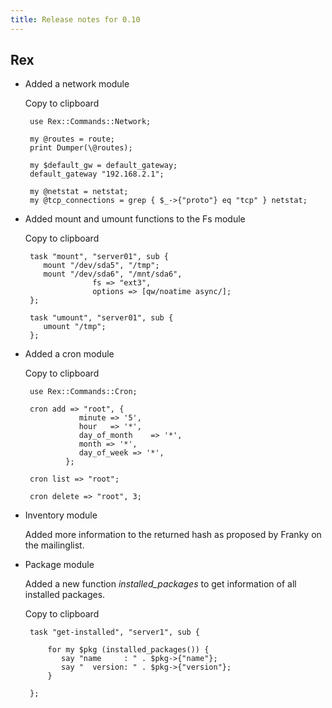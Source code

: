 ```yaml
---
title: Release notes for 0.10
---
```


## Rex

-   Added a network module

    Copy to clipboard

         use Rex::Commands::Network;
            
         my @routes = route;
         print Dumper(\@routes);
            
         my $default_gw = default_gateway;
         default_gateway "192.168.2.1";
             
         my @netstat = netstat;
         my @tcp_connections = grep { $_->{"proto"} eq "tcp" } netstat;

-   Added mount and umount functions to the Fs module

    Copy to clipboard

         task "mount", "server01", sub {
            mount "/dev/sda5", "/tmp";
            mount "/dev/sda6", "/mnt/sda6",
                       fs => "ext3",
                       options => [qw/noatime async/];
         };

         task "umount", "server01", sub {
            umount "/tmp";
         };

-   Added a cron module

    Copy to clipboard

         use Rex::Commands::Cron;
             
         cron add => "root", {
                    minute => '5',
                    hour   => '*',
                    day_of_month    => '*',
                    month => '*',
                    day_of_week => '*',
                 };
                   
         cron list => "root";
              
         cron delete => "root", 3;

-   Inventory module

    Added more information to the returned hash as proposed by Franky on the mailinglist.

-   Package module

    Added a new function *installed\_packages* to get information of all installed packages.

    Copy to clipboard

         task "get-installed", "server1", sub {
            
             for my $pkg (installed_packages()) {
                say "name     : " . $pkg->{"name"};
                say "  version: " . $pkg->{"version"};
             }
             
         };


